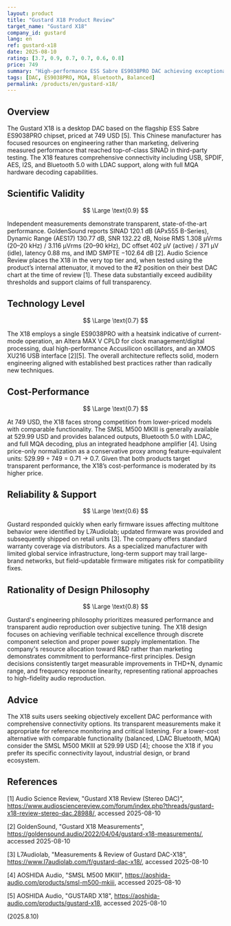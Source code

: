 ```yaml
---
layout: product
title: "Gustard X18 Product Review"
target_name: "Gustard X18"
company_id: gustard
lang: en
ref: gustard-x18
date: 2025-08-10
rating: [3.7, 0.9, 0.7, 0.7, 0.6, 0.8]
price: 749
summary: "High-performance ESS Sabre ES9038PRO DAC achieving exceptional measurement results with transparent sound quality and comprehensive connectivity"
tags: [DAC, ES9038PRO, MQA, Bluetooth, Balanced]
permalink: /products/en/gustard-x18/
---
```


## Overview

The Gustard X18 is a desktop DAC based on the flagship ESS Sabre ES9038PRO chipset, priced at 749 USD [5]. This Chinese manufacturer has focused resources on engineering rather than marketing, delivering measured performance that reached top-of-class SINAD in third-party testing. The X18 features comprehensive connectivity including USB, SPDIF, AES, I2S, and Bluetooth 5.0 with LDAC support, along with full MQA hardware decoding capabilities.

## Scientific Validity

$$ \Large \text{0.9} $$

Independent measurements demonstrate transparent, state-of-the-art performance. GoldenSound reports SINAD 120.1 dB (APx555 B-Series), Dynamic Range (AES17) 130.77 dB, SNR 132.22 dB, Noise RMS 1.308 µVrms (20–20 kHz) / 3.116 µVrms (20–90 kHz), DC offset 402 µV (active) / 371 µV (idle), latency 0.88 ms, and IMD SMPTE −102.64 dB [2]. Audio Science Review places the X18 in the very top tier and, when tested using the product’s internal attenuator, it moved to the #2 position on their best DAC chart at the time of review [1]. These data substantially exceed audibility thresholds and support claims of full transparency.

## Technology Level

$$ \Large \text{0.7} $$

The X18 employs a single ES9038PRO with a heatsink indicative of current-mode operation, an Altera MAX V CPLD for clock management/digital processing, dual high-performance Accusilicon oscillators, and an XMOS XU216 USB interface [2][5]. The overall architecture reflects solid, modern engineering aligned with established best practices rather than radically new techniques.

## Cost-Performance

$$ \Large \text{0.7} $$

At 749 USD, the X18 faces strong competition from lower-priced models with comparable functionality. The SMSL M500 MKIII is generally available at 529.99 USD and provides balanced outputs, Bluetooth 5.0 with LDAC, and full MQA decoding, plus an integrated headphone amplifier [4]. Using price-only normalization as a conservative proxy among feature-equivalent units: 529.99 ÷ 749 = 0.71 → 0.7. Given that both products target transparent performance, the X18’s cost-performance is moderated by its higher price.

## Reliability & Support

$$ \Large \text{0.6} $$

Gustard responded quickly when early firmware issues affecting multitone behavior were identified by L7Audiolab; updated firmware was provided and subsequently shipped on retail units [3]. The company offers standard warranty coverage via distributors. As a specialized manufacturer with limited global service infrastructure, long-term support may trail large-brand networks, but field-updatable firmware mitigates risk for compatibility fixes.

## Rationality of Design Philosophy

$$ \Large \text{0.8} $$

Gustard's engineering philosophy prioritizes measured performance and transparent audio reproduction over subjective tuning. The X18 design focuses on achieving verifiable technical excellence through discrete component selection and proper power supply implementation. The company's resource allocation toward R&D rather than marketing demonstrates commitment to performance-first principles. Design decisions consistently target measurable improvements in THD+N, dynamic range, and frequency response linearity, representing rational approaches to high-fidelity audio reproduction.

## Advice

The X18 suits users seeking objectively excellent DAC performance with comprehensive connectivity options. Its transparent measurements make it appropriate for reference monitoring and critical listening. For a lower-cost alternative with comparable functionality (balanced, LDAC Bluetooth, MQA) consider the SMSL M500 MKIII at 529.99 USD [4]; choose the X18 if you prefer its specific connectivity layout, industrial design, or brand ecosystem.

## References

[1] Audio Science Review, "Gustard X18 Review (Stereo DAC)", https://www.audiosciencereview.com/forum/index.php?threads/gustard-x18-review-stereo-dac.28988/, accessed 2025-08-10

[2] GoldenSound, "Gustard X18 Measurements", https://goldensound.audio/2022/04/04/gustard-x18-measurements/, accessed 2025-08-10

[3] L7Audiolab, "Measurements & Review of Gustard DAC-X18", https://www.l7audiolab.com/f/gustard-dac-x18/, accessed 2025-08-10

[4] AOSHIDA Audio, "SMSL M500 MKIII", https://aoshida-audio.com/products/smsl-m500-mkiii, accessed 2025-08-10

[5] AOSHIDA Audio, "GUSTARD X18", https://aoshida-audio.com/products/gustard-x18, accessed 2025-08-10

(2025.8.10)